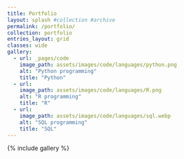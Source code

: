 ```yaml
---
title: Portfolio
layout: splash #collection #archive
permalink: /portfolio/
collection: portfolio
entries_layout: grid
classes: wide
gallery:
  - url: _pages/code
    image_path: assets/images/code/languages/python.png
    alt: "Python programming"
    title: "Python"
  - url: 
    image_path: assets/images/code/languages/R.png
    alt: "R programming"
    title: "R"
  - url: 
    image_path: assets/images/code/languages/sql.webp
    alt: "SQL programming"
    title: "SQL"
---
```


{% include gallery %}